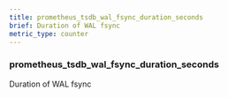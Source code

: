 ```yaml
---
title: prometheus_tsdb_wal_fsync_duration_seconds
brief: Duration of WAL fsync
metric_type: counter
---
```

### prometheus_tsdb_wal_fsync_duration_seconds

Duration of WAL fsync